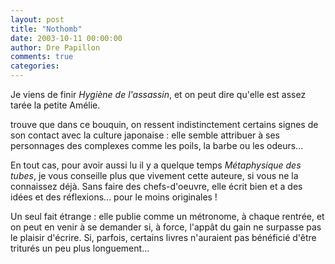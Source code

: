 ```yaml
---
layout: post
title: "Nothomb"
date: 2003-10-11 00:00:00
author: Dre Papillon
comments: true
categories: 
---
```



Je viens de finir *Hygiène de l'assassin*, et on peut dire qu'elle est assez tarée la petite Amélie.

 trouve que dans ce bouquin, on ressent indistinctement certains signes de son contact avec la culture japonaise : elle semble attribuer à ses personnages des complexes comme les poils, la barbe ou les odeurs...

En tout cas, pour avoir aussi lu il y a quelque temps *Métaphysique des tubes*, je vous conseille plus que vivement cette auteure, si vous ne la connaissez déjà.  Sans faire des chefs-d'oeuvre, elle écrit bien et a des idées et des réflexions... pour le moins originales !

Un seul fait étrange : elle publie comme un métronome, à chaque rentrée, et on peut en venir à se demander si, à force, l'appât du gain ne surpasse pas le plaisir d'écrire.  Si, parfois, certains livres n'auraient pas bénéficié d'être triturés un peu plus longuement...
